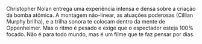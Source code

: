 <p>Christopher Nolan entrega uma experi&ecirc;ncia intensa e densa sobre a cria&ccedil;&atilde;o da bomba at&ocirc;mica. A montagem n&atilde;o-linear, as atua&ccedil;&otilde;es poderosas (Cillian Murphy brilha), e a trilha sonora te colocam dentro da mente de Oppenheimer. Mas o ritmo &eacute; pesado e exige que o espectador esteja 100% focado. N&atilde;o &eacute; para todo mundo, mas &eacute; um filme que te faz pensar por dias.</p>